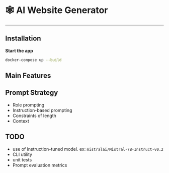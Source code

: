 # 🕸️ AI Website Generator

---

## Installation 


 **Start the app**  


   ```bash
   docker-compose up --build
   ```

## Main Features


## Prompt Strategy

- Role prompting
- Instruction-based prompting
- Constraints of length
- Context 

## TODO
- use of instruction-tuned model. ex: `mistralai/Mistral-7B-Instruct-v0.2`
- CLI utility 
- unit tests
- Prompt evaluation metrics

